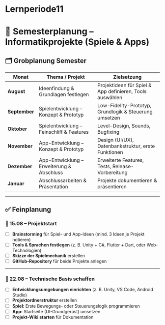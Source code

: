 # Lernperiode11

# 📅 Semesterplanung – Informatikprojekte (Spiele & Apps)

## 🗂 Grobplanung Semester
| Monat       | Thema / Projekt                          | Zielsetzung |
|-------------|------------------------------------------|-------------|
| **August**  | Ideenfindung & Grundlagen festlegen       | Projektideen für Spiel & App definieren, Tools auswählen |
| **September** | Spielentwicklung – Konzept & Prototyp  | Low-Fidelity-Prototyp, Grundlogik & Steuerung umsetzen |
| **Oktober** | Spielentwicklung – Feinschliff & Features | Level-Design, Sounds, Bugfixing |
| **November** | App-Entwicklung – Konzept & Prototyp    | Design (UI/UX), Datenbankstruktur, erste Funktionen |
| **Dezember** | App-Entwicklung – Erweiterung & Abschluss | Erweiterte Features, Tests, Release-Vorbereitung |
| **Januar**  | Abschlussarbeiten & Präsentation         | Projekte dokumentieren & präsentieren |

---

## ✅ Feinplanung

### 📆 15.08 – **Projektstart**
- [ ] **Brainstorming** für Spiel- und App-Ideen (mind. 3 Ideen je Projekt notieren)
- [ ] **Tools & Sprachen festlegen** (z. B. Unity + C#, Flutter + Dart, oder Web-Technologien)
- [ ] **Skizze der Spielmechanik** erstellen
- [ ] **GitHub-Repository** für beide Projekte anlegen

---

### 📆 22.08 – **Technische Basis schaffen**
- [ ] **Entwicklungsumgebungen einrichten** (z. B. Unity, VS Code, Android Studio)
- [ ] **Projektordnerstruktur** erstellen
- [ ] **Spiel:** Erste Bewegungs- oder Steuerungslogik programmieren
- [ ] **App:** Startseite (UI-Grundgerüst) umsetzen
- [ ] **Projekt-Wiki starten** für Dokumentation
